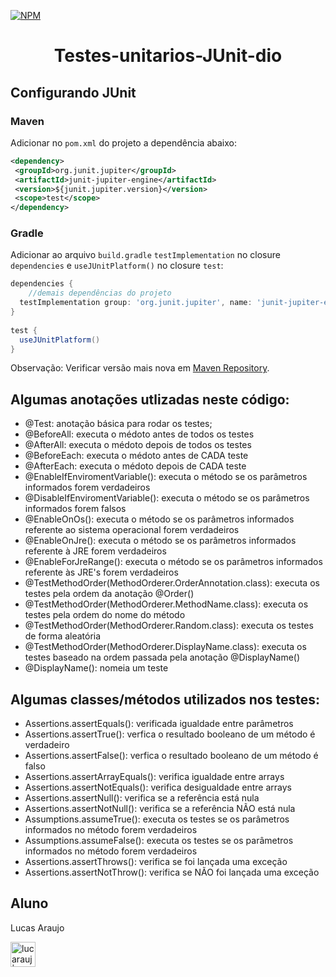 [![NPM](https://img.shields.io/npm/l/react)](https://github.com/lucarauj/testes-unit-rios-JUnit-dio/blob/main/LICENSE)

<h1 align="center">
  Testes-unitarios-JUnit-dio
</h1>

## Configurando JUnit

### Maven

Adicionar no `pom.xml` do projeto a dependência abaixo:

```xml
<dependency>  
 <groupId>org.junit.jupiter</groupId>  
 <artifactId>junit-jupiter-engine</artifactId>  
 <version>${junit.jupiter.version}</version>  
 <scope>test</scope>  
</dependency>
```
### Gradle

Adicionar ao arquivo `build.gradle`  `testImplementation` no closure `dependencies` e `useJUnitPlatform()` no closure `test`:

```groovy
dependencies {  
	//demais dependências do projeto
  testImplementation group: 'org.junit.jupiter', name: 'junit-jupiter-engine', version: '5.8.2'  
}  
  
test {  
  useJUnitPlatform()  
}
```

Observação: Verificar versão mais nova em [Maven Repository](https://mvnrepository.com/artifact/org.junit.jupiter/junit-jupiter-engine).

## Algumas anotações utlizadas neste código:

- @Test: anotação básica para rodar os testes;
- @BeforeAll: executa o médoto antes de todos os testes
- @AfterAll: executa o médoto depois de todos os testes
- @BeforeEach: executa o médoto antes de CADA teste
- @AfterEach: executa o médoto depois de CADA teste
- @EnableIfEnviromentVariable(): executa o método se os parâmetros informados forem verdadeiros
- @DisableIfEnviromentVariable(): executa o método se os parâmetros informados forem falsos
- @EnableOnOs(): executa o método se os parâmetros informados referente ao sistema operacional forem verdadeiros
- @EnableOnJre(): executa o método se os parâmetros informados referente à JRE forem verdadeiros
- @EnableForJreRange(): executa o método se os parâmetros informados referente às JRE's forem verdadeiros
- @TestMethodOrder(MethodOrderer.OrderAnnotation.class): executa os testes pela ordem da anotação @Order()
- @TestMethodOrder(MethodOrderer.MethodName.class): executa os testes pela ordem do nome do método
- @TestMethodOrder(MethodOrderer.Random.class): executa os testes de forma aleatória
- @TestMethodOrder(MethodOrderer.DisplayName.class): executa os testes baseado na ordem passada pela anotação @DisplayName()
- @DisplayName(): nomeia um teste

## Algumas classes/métodos utilizados nos testes:

- Assertions.assertEquals(): verificada igualdade entre parâmetros
- Assertions.assertTrue(): verfica o resultado booleano de um método é verdadeiro
- Assertions.assertFalse(): verfica o resultado booleano de um método é falso
- Assertions.assertArrayEquals(): verifica igualdade entre arrays
- Assertions.assertNotEquals(): verifica desigualdade entre arrays
- Assertions.assertNull(): verifica se a referência está nula
- Assertions.assertNotNull(): verifica se a referência NÃO está nula
- Assumptions.assumeTrue(): executa os testes se os parâmetros informados no método forem verdadeiros
- Assumptions.assumeFalse(): executa os testes se os parâmetros informados no método forem verdadeiros
- Assertions.assertThrows(): verifica se foi lançada uma exceção
- Assertions.assertNotThrow(): verifica se NÃO foi lançada uma exceção

## Aluno

Lucas Araujo

<a href="https://www.linkedin.com/in/lucarauj"><img alt="lucarauj | LinkdeIN" width="40px" src="https://user-images.githubusercontent.com/43545812/144035037-0f415fc7-9f96-4517-a370-ccc6e78a714b.png" /></a>
